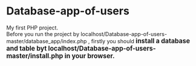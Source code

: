 # Database-app-of-users
My first PHP project.<br>
Before you run the project by localhost/Database-app-of-users-master/database_app/index.php , firstly you should <b><big>install a database and table byt localhost/Database-app-of-users-master/install.php in your browser.</big></b>
